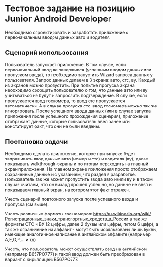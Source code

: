 # Тестовое задание на позицию Junior Android Developer

Необходимо спроектировать и разработать приложение с первоначальным вводом данных авто и водителя.

## Сценарий использования

Пользователь запускает приложение. В том случае, если первоначальный ввод не завершился (успешным вводом данных или пропуском ввода), то необходимо запустить Wizard запроса данных у пользователя.
Запрос данных делаем в 3 экрана: авто, стс, ву. Каждый из экранов можно пропустить. При попытке пропуска экрана необходимо сообщить пользователю о том, что данные авто или ву учитываться не будут и запросаить подтверждение. В случае, если пропускается ввод госномера, то ввод стс пропускается автоматически. А в случае пропуска стс, ввод госномера можно так же игнорировать.
После успешного ввода данных (или в случае запуска приложения после успешного прохождения сценария), приложение отображает данные, которые пользователь ввел ранее или констатирует факт, что они не были введены. 

## Постановка задачи

Необходимо сделать приложение, которое при запуске будет запрашивать ввод данных авто (номер и стс) и водителя (ву), далее показывать walkthrough-экраны и по итогам переходить на главный экран приложения. На главном экране приложения просто отображаем сохраненные данные и с указанием, что раздел в разработке. Пользователь так же может пропустить ввода авто и/или ву и в таком случае считаем, что он визард прошел успешно, но данные не ввел и показываем главный экран, на котором этот факт отражен.

Учесть сценарий повторного запуска после успешного ввода и пропуска (см выше).

Учесть различные форматы гос номеров: https://ru.wikipedia.org/wiki/Регистрационные_знаки_транспортных_средств_в_России а так же форматы СТС и ВУ (2 цифры, далее 2 буквы или цифры, потом 6 цифр), а так же ограничение на алфавит - могут быть исопльзованы лишь буквы, имеющие аналогичное написание в английском алфавите (например А,Е,О,Р,... и тд)

Учесть, что пользователь может осуществлять ввод на английском (например В657PO777) и такой ввод должен быть преобразован в вариант с кириллицей: В567РО777.
